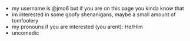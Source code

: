 - my username is @jmo6 but if you are on this page you kinda know that
- im interested in some goofy shenanigans, maybe a small amount of tomfoolery
- my pronouns if you are interested (you arent): He/Him
- uncomedic
